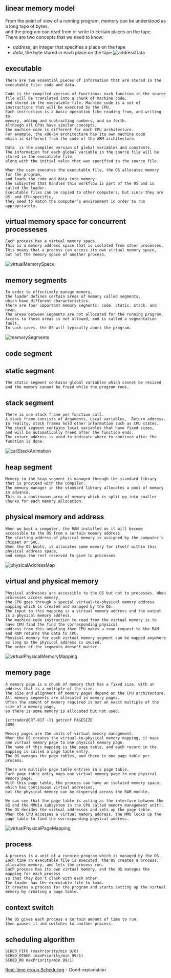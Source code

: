 linear memory model
-------------------
From the point of view of a running program, memory can be understood as a long tape of bytes,  
and the program can read from or write to certain places on the tape.  
There are two concepts that we need to know:  
- *address*, an integer that specifies a place on the tape
- *data*, the byte stored in each place on the tape
![addressData](https://github.com/Youcheng/ServerTuning/blob/master/Memory/pictures/addressData.png)


executable
----------
    There are two essential pieces of information that are stored in the executable file: code and data.
     
    Code is the compiled version of functions: each function in the source file will be translated into a chunk of machine code, 
    and stored in the executable file. Machine code is a set of instructions that will be executed by the CPU. 
    Each instruction is a basic operation like reading from, and writing to, 
    memory, adding and subtracting numbers, and so forth. 
    Although all CPUs have similar concepts, 
    the machine code is different for each CPU architecture. 
    For example, the x86-64 architecture has its own machine code 
    which is different from the code of the ARM architecture.
    
    Data  is the compiled version of global variables and constants. 
    The information for each global variable in the source file will be stored in the executable file, 
    along with the initial value that was specified in the source file.
    
    When the user executes the executable file, the OS allocates memory for the program, 
    and loads the code and data into memory. 
    The subsystem that handles this workflow is part of the OS and is called the loader.
    Executable files can be copied to other computers, but since they are OS- and CPU-specific, 
    they need to match the computer’s environment in order to run appropriately.

virtual memory space for concurrent processeses
-----------------------------------------------
    Each process has a virtual memory space. 
    This is a memory address space that is isolated from other processes. 
    This means that a process can access its own virtual memory space, 
    but not the memory space of another process.
![virtualMemorySpace](https://github.com/Youcheng/ServerTuning/blob/master/Memory/pictures/virtualMemorySpace.png)


memory segments
---------------
    In order to effectively manage memory, 
    the loader defines certain areas of memory called segments, 
    which have different characteristics. 
    There are four important memory segments: code, static, stack, and heap.
    The areas between segments are not allocated for the running program. 
    Access to these areas is not allowed, and is called a segmentation fault. 
    In such cases, the OS will typically abort the program.
     
![memorySegments](https://github.com/Youcheng/ServerTuning/blob/master/Memory/pictures/memorySegments.png)


code segment
------------


static segment
--------------
    The static segment contains global variables which cannot be resized 
    and the memory cannot be freed while the program runs.

 
stack segment
-------------
    There is one stack frame per function call.
    A stack frame consists of Arguments, Local variables,  Return address.
    In reality, stack frames hold other information such as CPU states.
    The stack segment contains local variables that have fixed sizes, 
    and will be automatically freed after the function ends.
    The return address is used to indicate where to continue after the function is done.
![callStackAnimation](https://github.com/Youcheng/ServerTuning/blob/master/Memory/pictures/callStackAnimation.gif)


heap segment
------------
    Memory in the heap segment is managed through the standard library that is provided with the compiler. 
    The memory manager in the standard library allocates a pool of memory in advance. 
    This is a continuous area of memory which is split up into smaller chunks for each memory allocation.


physical memory and address
---------------------------
    When we boot a computer, the RAM installed on it will become accessible to the OS from a certain memory address. 
    The starting address of physical memory is assigned by the computer's chipset or SoC.
    When the OS boots, it allocates some memory for itself within this physical address space, 
    and keeps the rest reserved to give to processes
![physicalAddressMap](https://github.com/Youcheng/ServerTuning/blob/master/Memory/pictures/physicalAddressMap.png)


virtual and physical memory
---------------------------
    Physical addresses are accessible to the OS but not to processes. When processes access memory, 
    the CPU goes through a special virtual-to-physical memory address mapping which is created and managed by the OS. 
    The input to this mapping is a virtual memory address and the output is a physical memory address.
    The machine code instruction to read from the virtual memory is to have CPU find the find the corresponding physical 
    address from this amppling then CPU makes a read request to the RAM and RAM returns the data to CPU.
    Physical memory for each virtual memory segment can be mapped anywhere as long as the physical address is unused. 
    The order of the segments doesn't matter.
    
![virtualPhysicalMemoryMapping](https://github.com/Youcheng/ServerTuning/blob/master/Memory/pictures/virtualPhysicalMemoryMapping.png)


memory page
-----------
    A memory page is a chunk of memory that has a fixed size, with an address that is a multiple of the size. 
    The size and alignment of memory pages depend on the CPU architecture.
    All memory segments are allocated in memory pages.
    Often the amount of memory required is not an exact multiple of the size of a memory page, 
    so there is some memory is allocated but not used.
    
    [crtrader@CRT-017 ~]$ getconf PAGESIZE
    4096

    Memory pages are the units of virtual memory management. 
    When the OS creates the virtual-to-physical memory mapping, it maps one virtual memory page to one physical memory page. 
    The name of this mapping is the page table, and each record in the mapping is called a page table entry. 
    The OS manages the page tables, and there is one page table per process.
    
    There are multiple page table entries in a page table. 
    Each page table entry maps one virtual memory page to one physical memory page. 
    With this page table, the process can have an isolated memory space, which has continuous virtual addresses, 
    but the physical memory can be dispersed across the RAM module.
    
    We can see that the page table is acting as the interface between the OS and the MMU(a subsystem in the CPU called memory management unit). 
    The OS decides the virtual addresses and sets up the page table. 
    When the CPU accesses a virtual memory address, the MMU looks up the page table to find the corresponding physical address.
    
![virtualPhysicalPageMapping](https://github.com/Youcheng/ServerTuning/blob/master/Memory/pictures/virtualPhysicalPageMapping.png)    



process
-------
    A process is a unit of a running program which is managed by the OS. 
    Each time an executable file is executed, the OS creates a process, 
    allocates memory, and lets the process run.
    Each process has its own virtual memory, and the OS manages the mapping for each process 
    so that they don't clash with each other.
    The loader has the executable file to load. 
    It creates a process for the program and starts setting up the virtual memory by creating a page table. 
     
    
context switch
--------------
    The OS gives each process a certain amount of time to run, 
    then pauses it and switches to another process.
    
    
scheduling algorithm
--------------------
    SCHED_FIFO (maxPriority/min 0/0)
    SCHED_OTHER (maxPriority/min 99/1)
    SCHED_RR maxPriority/min 99/1)
[Real-time group Scheduling](https://www.linkedin.com/pulse/20140629145049-21586023-understanding-linux-scheduling) - Good explanation

    
    